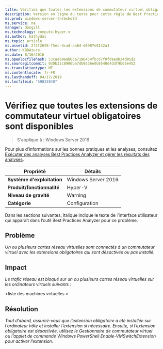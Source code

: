 ```yaml
---
title: Vérifiez que toutes les extensions de commutateur virtuel obligatoires sont disponibles
description: Version en ligne du texte pour cette règle de Best Practices Analyzer.
ms.prod: windows-server-threshold
ms.service: na
manager: dongill
ms.technology: compute-hyper-v
ms.author: kathydav
ms.topic: article
ms.assetid: 2f2f2698-f5ec-4cad-aa64-d6987e8142a1
author: KBDAzure
ms.date: 8/16/2016
ms.openlocfilehash: 53ceeb9aab6ca7196454fbcd7f0fdae8b34d05d2
ms.sourcegitcommit: 0d0b32c8986ba7db9536e0b8648d4ddf9b03e452
ms.translationtype: MT
ms.contentlocale: fr-FR
ms.lasthandoff: 04/17/2019
ms.locfileid: "59825940"
---
```

# <a name="ensure-that-all-mandatory-virtual-switch-extensions-are-available"></a>Vérifiez que toutes les extensions de commutateur virtuel obligatoires sont disponibles

>S'applique à : Windows Server 2016

Pour plus d’informations sur les bonnes pratiques et les analyses, consultez [Exécuter des analyses Best Practices Analyzer et gérer les résultats des analyses](https://go.microsoft.com/fwlink/p/?LinkID=223177).  
  
|Propriété|Détails|  
|-|-|  
|**Système d'exploitation**|Windows Server 2016|  
|**Produit/fonctionnalité**|Hyper-V|  
|**Niveau de gravité**|Warning|  
|**Catégorie**|Configuration|  
  
Dans les sections suivantes, italique indique le texte de l’interface utilisateur qui apparaît dans l’outil Best Practices Analyzer pour ce problème.  
  
## <a name="issue"></a>Problème  
*Un ou plusieurs cartes réseau virtuelles sont connectés à un commutateur virtuel avec les extensions obligatoires qui sont désactivés ou pas installé.*  
  
## <a name="impact"></a>Impact  
*Le trafic réseau est bloqué sur un ou plusieurs cartes réseau virtuelles sur les ordinateurs virtuels suivants :*  
  
\<liste des machines virtuelles >  
  
## <a name="resolution"></a>Résolution  
*Tout d’abord, assurez-vous que l’extension obligatoire a été installée sur l’ordinateur hôte et installer l’extension si nécessaire. Ensuite, si l’extension obligatoire est désactivée, utilisez le Gestionnaire de commutateur virtuel ou l’applet de commande Windows PowerShell Enable-VMSwitchExtension pour activer l’extension.*  
  


